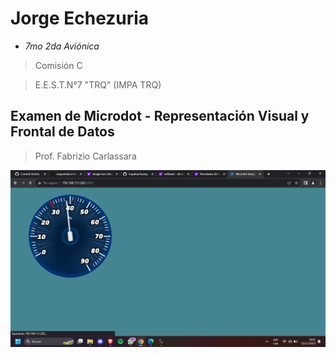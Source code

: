 # Jorge Echezuria

* _7mo 2da Aviónica_ 
> Comisión C

> E.E.S.T.N°7 "TRQ" (IMPA TRQ)

## Examen de Microdot - Representación Visual y Frontal de Datos
> Prof. Fabrizio Carlassara

<img src="/microdot-sample-main/prueba sensor1.png" height="" width="" />
